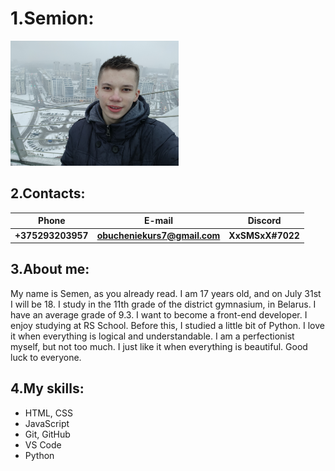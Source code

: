 # 1.Semion:
<img src="IMG_20230105_162750.jpg" height="200">

## 2.Contacts:
|      Phone      |          E-mail            |     Discord    |
|:---------------:|:--------------------------:|:--------------:|
|**+375293203957**|**obucheniekurs7@gmail.com**|**XxSMSxX#7022**|

## 3.About me:
My name is Semen, as you already read. I am 17 years old, and on July 31st I will be 18.
I study in the 11th grade of the district gymnasium, in Belarus. I have an average grade of 9.3.
I want to become a front-end developer. I enjoy studying at RS School. Before this, I studied a little bit of Python.
I love it when everything is logical and understandable. I am a perfectionist myself, but not too much.
I just like it when everything is beautiful. Good luck to everyone.

## 4.My skills:
  * HTML, CSS
  * JavaScript
  * Git, GitHub
  * VS Code
  * Python
